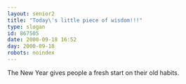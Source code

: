 ```yaml
---
layout: senior2
title: "Today\'s little piece of wisdom!!!"
type: slogan
id: 867505
date: 2000-09-18 16:52
day: 2000-09-18
robots: noindex
---
```

The New Year gives people a fresh start on their old habits.
